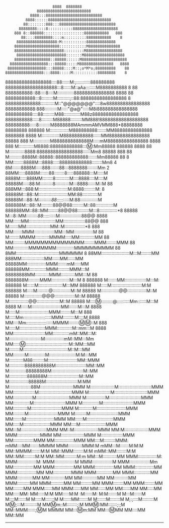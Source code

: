 
                         8888  8888888
                  888888888888888888888888
               8888:::8888888888888888888888888
             8888::::::8888888888888888888888888888
            88::::::::888:::8888888888888888888888888
          88888888::::8:::::::::::88888888888888888888
        888 8::888888::::::::::::::::::88888888888   888
           88::::88888888::::m::::::::::88888888888    8
         888888888888888888:M:::::::::::8888888888888
        88888888888888888888::::::::::::M88888888888888
        8888888888888888888888:::::::::M8888888888888888
         8888888888888888888888:::::::M888888888888888888
        8888888888888888::88888::::::M88888888888888888888
      88888888888888888:::88888:::::M888888888888888   8888
     88888888888888888:::88888::::M::;o*M*o;888888888    88
    88888888888888888:::8888:::::M:::::::::::88888888    8
   88888888888888888::::88::::::M:;:::::::::::888888888
  8888888888888888888:::8::::::M::aAa::::::::M8888888888       8
  88   8888888888::88::::8::::M:::::::::::::888888888888888 8888
 88  88888888888:::8:::::::::M::::::::::;::88:88888888888888888
 8  8888888888888:::::::::::M::"@@@@@@@"::::8w8888888888888888
  88888888888:888::::::::::M:::::"@a@":::::M8i888888888888888
 8888888888::::88:::::::::M88:::::::::::::M88z88888888888888888
8888888888:::::8:::::::::M88888:::::::::MM888!888888888888888888
888888888:::::8:::::::::M8888888MAmmmAMVMM888*88888888   88888888
888888 M:::::::::::::::M888888888:::::::MM88888888888888   8888888
8888   M::::::::::::::M88888888888::::::MM888888888888888    88888
 888   M:::::::::::::M8888888888888M:::::mM888888888888888    8888
  888  M::::::::::::M8888:888888888888::::m::Mm88888 888888   8888
   88  M::::::::::::8888:88888888888888888::::::Mm8   88888   888
   88  M::::::::::8888M::88888::888888888888:::::::Mm88888    88
   8   MM::::::::8888M:::8888:::::888888888888::::::::Mm8     4
       8M:::::::8888M:::::888:::::::88:::8888888::::::::Mm    2
      88MM:::::8888M:::::::88::::::::8:::::888888:::M:::::M
     8888M:::::888MM::::::::8:::::::::::M::::8888::::M::::M
    88888M:::::88:M::::::::::8:::::::::::M:::8888::::::M::M
   88 888MM:::888:M:::::::::::::::::::::::M:8888:::::::::M:
   8 88888M:::88::M:::::::::::::::::::::::MM:88::::::::::::M
     88888M:::88::M::::::::::*88*::::::::::M:88::::::::::::::M
    888888M:::88::M:::::::::88@@88:::::::::M::88::::::::::::::M
    888888MM::88::MM::::::::88@@88:::::::::M:::8::::::::::::::*8
    88888  M:::8::MM:::::::::*88*::::::::::M:::::::::::::::::88@@
    8888   MM::::::MM:::::::::::::::::::::MM:::::::::::::::::88@@
     888    M:::::::MM:::::::::::::::::::MM::M::::::::::::::::*8
     888    MM:::::::MMM::::::::::::::::MM:::MM:::::::::::::::M
      88     M::::::::MMMM:::::::::::MMMM:::::MM::::::::::::MM
       88    MM:::::::::MMMMMMMMMMMMMMM::::::::MMM::::::::MMM
        88    MM::::::::::::MMMMMMM::::::::::::::MMMMMMMMMM
         88   8MM::::::::::::::::::::::::::::::::::MMMMMM
          8   88MM::::::::::::::::::::::M:::M::::::::MM
              888MM::::::::::::::::::MM::::::MM::::::MM
             88888MM:::::::::::::::MMM:::::::mM:::::MM
             888888MM:::::::::::::MMM:::::::::MMM:::M
            88888888MM:::::::::::MMM:::::::::::MM:::M
           88 8888888M:::::::::MMM::::::::::::::M:::M
           8  888888 M:::::::MM:::::::::::::::::M:::M:
              888888 M::::::M:::::::::::::::::::M:::MM
             888888  M:::::M::::::::::::::::::::::::M:M
             888888  M:::::M:::::::::@::::::::::::::M::M
             88888   M::::::::::::::@@:::::::::::::::M::M
            88888   M::::::::::::::@@@::::::::::::::::M::M
           88888   M:::::::::::::::@@::::::::::::::::::M::M
          88888   M:::::m::::::::::@::::::::::Mm:::::::M:::M
          8888   M:::::M:::::::::::::::::::::::MM:::::::M:::M
         8888   M:::::M:::::::::::::::::::::::MMM::::::::M:::M
        888    M:::::Mm::::::::::::::::::::::MMM:::::::::M::::M
      8888    MM::::Mm:::::::::::::::::::::MMMM:::::::::m::m:::M
     888      M:::::M::::::::::::::::::::MMM::::::::::::M::mm:::M
  8888       MM:::::::::::::::::::::::::MM:::::::::::::mM::MM:::M:
             M:::::::::::::::::::::::::M:::::::::::::::mM::MM:::Mm
            MM::::::m:::::::::::::::::::::::::::::::::::M::MM:::MM
            M::::::::M:::::::::::::::::::::::::::::::::::M::M:::MM
           MM:::::::::M:::::::::::::M:::::::::::::::::::::M:M:::MM
           M:::::::::::M88:::::::::M:::::::::::::::::::::::MM::MMM
           M::::::::::::8888888888M::::::::::::::::::::::::MM::MM
           M:::::::::::::88888888M:::::::::::::::::::::::::M::MM
           M::::::::::::::888888M:::::::::::::::::::::::::M::MM
           M:::::::::::::::88888M:::::::::::::::::::::::::M:MM
           M:::::::::::::::::88M::::::::::::::::::::::::::MMM
           M:::::::::::::::::::M::::::::::::::::::::::::::MMM
           MM:::::::::::::::::M::::::::::::::::::::::::::MMM
            M:::::::::::::::::M::::::::::::::::::::::::::MMM
            MM:::::::::::::::M::::::::::::::::::::::::::MMM
             M:::::::::::::::M:::::::::::::::::::::::::MMM
             MM:::::::::::::M:::::::::::::::::::::::::MMM
              M:::::::::::::M::::::::::::::::::::::::MMM
              MM:::::::::::M::::::::::::::::::::::::MMM
               M:::::::::::M:::::::::::::::::::::::MMM
               MM:::::::::M:::::::::::::::::::::::MMM
                M:::::::::M::::::::::::::::::::::MMM
                MM:::::::M::::::::::::::::::::::MMM
                 MM::::::M:::::::::::::::::::::MMM
                 MM:::::M:::::::::::::::::::::MMM
                  MM::::M::::::::::::::::::::MMM
                  MM:::M::::::::::::::::::::MMM
                   MM::M:::::::::::::::::::MMM
                   MM:M:::::::::::::::::::MMM
                    MMM::::::::::::::::::MMM
                    MM::::::::::::::::::MMM
                     M:::::::::::::::::MMM
                    MM::::::::::::::::MMM
                    MM:::::::::::::::MMM
                    MM::::M:::::::::MMM:
                    mMM::::MM:::::::MMMM
                     MMM:::::::::::MMM:M
                     mMM:::M:::::::M:M:M
                      MM::MMMM:::::::M:M
                      MM::MMM::::::::M:M
                      mMM::MM::::::::M:M
                       MM::MM:::::::::M:M
                       MM::MM::::::::::M:m
                       MM:::M:::::::::::MM
                       MMM:::::::::::::::M:
                       MMM:::::::::::::::M:
                       MMM::::::::::::::::M
                       MMM::::::::::::::::M
                       MMM::::::::::::::::Mm
                        MM::::::::::::::::MM
                        MMM:::::::::::::::MM
                        MMM:::::::::::::::MM
                        MMM:::::::::::::::MM
                        MMM:::::::::::::::MM
                         MM::::::::::::::MMM
                         MMM:::::::::::::MM
                         MMM:::::::::::::MM
                         MMM::::::::::::MM
                          MM::::::::::::MM
                          MM::::::::::::MM
                          MM:::::::::::MM
                          MMM::::::::::MM
                          MMM::::::::::MM
                           MM:::::::::MM
                           MMM::::::::MM
                           MMM::::::::MM
                            MM::::::::MM
                            MMM::::::MM
                            MMM::::::MM
                             MM::::::MM
                             MM::::::MM
                              MM:::::MM
                              MM:::::MM:
                              MM:::::M:M
                              MM:::::M:M
                              :M::::::M:
                             M:M:::::::M
                            M:::M::::::M
                           M::::M::::::M
                          M:::::M:::::::M
                         M::::::MM:::::::M
                         M:::::::M::::::::M
                         M;:;::::M:::::::::M
                         M:m:;:::M::::::::::M
                         MM:m:m::M::::::::;:M
                          MM:m::MM:::::::;:;M
                           MM::MMM::::::;:m:M
                            MMMM MM::::m:m:MM
                                  MM::::m:MM
                                   MM::::MM
                                    MM::MM

------------------------------------------------
